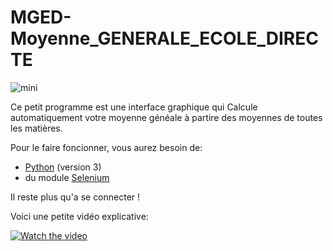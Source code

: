 # MGED-Moyenne_GENERALE_ECOLE_DIRECTE

![mini](https://user-images.githubusercontent.com/60709615/112749565-6755c100-8fc3-11eb-9743-865794acb985.jpg)

Ce petit programme est une interface graphique qui Calcule automatiquement votre moyenne généale à partire des moyennes de toutes les matières.

Pour le faire foncionner, vous aurez besoin de:
* [Python](https://www.python.org/) (version 3)
* du module [Selenium](https://selenium-python.readthedocs.io/installation.html)

Il reste plus qu'a se connecter !

Voici une petite vidéo explicative:

[![Watch the video](https://www.google.fr/url?sa=i&url=https%3A%2F%2Fwww.groupedelasalle-reims.com%2Flecole%2Fecole-directe&psig=AOvVaw2t5OP-5_q5oQFq3gmXvT2i&ust=1617015510511000&source=images&cd=vfe&ved=0CAIQjRxqFwoTCNDCy67q0u8CFQAAAAAdAAAAABAI)](https://youtu.be/vt5fpE0bzSY)

